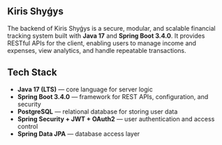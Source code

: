 ## Kiris Shyǵys
The backend of Kiris Shyǵys is a secure, modular, and scalable financial tracking system built with **Java 17** and **Spring Boot 3.4.0**. It provides RESTful APIs for the client, enabling users to manage income and expenses, view analytics, and handle repeatable transactions.

## Tech Stack
- **Java 17 (LTS)** — core language for server logic
- **Spring Boot 3.4.0** — framework for REST APIs, configuration, and security
- **PostgreSQL** — relational database for storing user data
- **Spring Security + JWT + OAuth2** — user authentication and access control
- **Spring Data JPA** — database access layer
